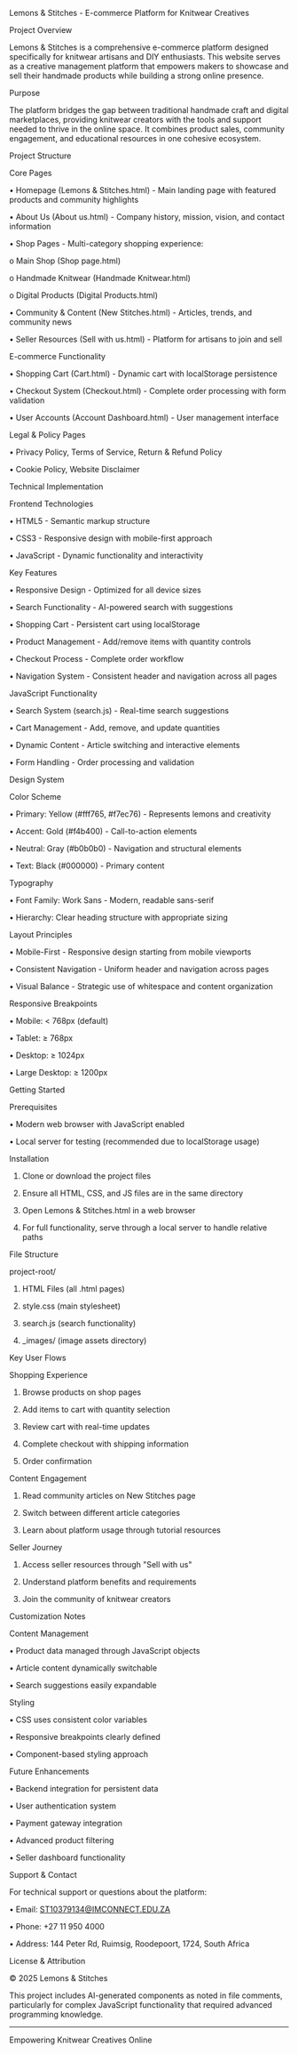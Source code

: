 Lemons & Stitches - E-commerce Platform for Knitwear Creatives



Project Overview



Lemons & Stitches is a comprehensive e-commerce platform designed specifically for knitwear artisans and DIY enthusiasts. This website serves as a creative management platform that empowers makers to showcase and sell their handmade products while building a strong online presence.

Purpose



The platform bridges the gap between traditional handmade craft and digital marketplaces, providing knitwear creators with the tools and support needed to thrive in the online space. It combines product sales, community engagement, and educational resources in one cohesive ecosystem.

Project Structure


Core Pages


•	Homepage (Lemons & Stitches.html) - Main landing page with featured products and community highlights

•	About Us (About us.html) - Company history, mission, vision, and contact information

•	Shop Pages - Multi-category shopping experience:

o	Main Shop (Shop page.html)

o	Handmade Knitwear (Handmade Knitwear.html)

o	Digital Products (Digital Products.html)

•	Community & Content (New Stitches.html) - Articles, trends, and community news

•	Seller Resources (Sell with us.html) - Platform for artisans to join and sell

E-commerce Functionality


•	Shopping Cart (Cart.html) - Dynamic cart with localStorage persistence

•	Checkout System (Checkout.html) - Complete order processing with form validation

•	User Accounts (Account Dashboard.html) - User management interface

Legal & Policy Pages


•	Privacy Policy, Terms of Service, Return & Refund Policy

•	Cookie Policy, Website Disclaimer

Technical Implementation


Frontend Technologies


•	HTML5 - Semantic markup structure

•	CSS3 - Responsive design with mobile-first approach

•	JavaScript - Dynamic functionality and interactivity

Key Features


•	Responsive Design - Optimized for all device sizes

•	Search Functionality - AI-powered search with suggestions

•	Shopping Cart - Persistent cart using localStorage

•	Product Management - Add/remove items with quantity controls

•	Checkout Process - Complete order workflow

•	Navigation System - Consistent header and navigation across all pages

JavaScript Functionality


•	Search System (search.js) - Real-time search suggestions

•	Cart Management - Add, remove, and update quantities

•	Dynamic Content - Article switching and interactive elements

•	Form Handling - Order processing and validation

Design System


Color Scheme


•	Primary: Yellow (#fff765, #f7ec76) - Represents lemons and creativity

•	Accent: Gold (#f4b400) - Call-to-action elements

•	Neutral: Gray (#b0b0b0) - Navigation and structural elements

•	Text: Black (#000000) - Primary content

Typography


•	Font Family: Work Sans - Modern, readable sans-serif

•	Hierarchy: Clear heading structure with appropriate sizing

Layout Principles


•	Mobile-First - Responsive design starting from mobile viewports

•	Consistent Navigation - Uniform header and navigation across pages

•	Visual Balance - Strategic use of whitespace and content organization

Responsive Breakpoints


•	Mobile: < 768px (default)

•	Tablet: ≥ 768px

•	Desktop: ≥ 1024px

•	Large Desktop: ≥ 1200px

Getting Started


Prerequisites


•	Modern web browser with JavaScript enabled

•	Local server for testing (recommended due to localStorage usage)

Installation


1.	Clone or download the project files

2.	Ensure all HTML, CSS, and JS files are in the same directory

3.	Open Lemons & Stitches.html in a web browser

4.	For full functionality, serve through a local server to handle relative paths

File Structure


project-root/

1.	HTML Files (all .html pages)

2.	style.css (main stylesheet)

3.	search.js (search functionality)

4.	_images/ (image assets directory)

Key User Flows


Shopping Experience


1.	Browse products on shop pages

2.	Add items to cart with quantity selection

3.	Review cart with real-time updates

4.	Complete checkout with shipping information

5.	Order confirmation

Content Engagement


1.	Read community articles on New Stitches page

2.	Switch between different article categories

3.	Learn about platform usage through tutorial resources

Seller Journey


1.	Access seller resources through "Sell with us"

2.	Understand platform benefits and requirements

3.	Join the community of knitwear creators

Customization Notes


Content Management


•	Product data managed through JavaScript objects

•	Article content dynamically switchable

•	Search suggestions easily expandable

Styling


•	CSS uses consistent color variables

•	Responsive breakpoints clearly defined

•	Component-based styling approach

Future Enhancements


•	Backend integration for persistent data

•	User authentication system

•	Payment gateway integration

•	Advanced product filtering

•	Seller dashboard functionality

Support & Contact


For technical support or questions about the platform:


•	Email: ST10379134@IMCONNECT.EDU.ZA

•	Phone: +27 11 950 4000

•	Address: 144 Peter Rd, Ruimsig, Roodepoort, 1724, South Africa

License & Attribution

© 2025 Lemons & Stitches

This project includes AI-generated components as noted in file comments, particularly for complex JavaScript functionality that required advanced programming knowledge.

____________________________________________________________________________________

Empowering Knitwear Creatives Online 

